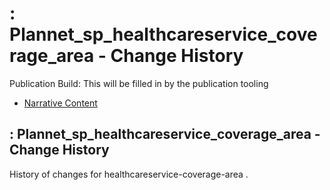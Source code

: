 # : Plannet\_sp\_healthcareservice\_coverage\_area - Change History

Publication Build: This will be filled in by the publication tooling

* [Narrative Content](SearchParameter-healthcareservice-coverage-area.html)

## : Plannet\_sp\_healthcareservice\_coverage\_area - Change History

History of changes for healthcareservice-coverage-area .